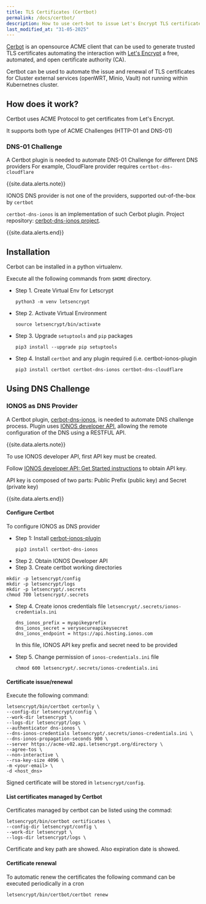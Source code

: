 ```yaml
---
title: TLS Certificates (Certbot)
permalink: /docs/certbot/
description: How to use cert-bot to issue Let's Encrypt TLS certificates
last_modified_at: "31-05-2025"
---
```


[Cerbot](https://certbot.eff.org/) is an opensource ACME client that can be used to generate trusted TLS certificates automating the interaction with [Let's Encrypt](https://letsencrypt.org/) a free, automated, and open certificate authority (CA).

Certbot can be used to automate the issue and renewal of TLS certificates for Cluster external services (openWRT, Minio, Vault) not running within Kubernetnes cluster.

## How does it work?
Certbot uses ACME Protocol to get certificates from Let's Encrypt.

It supports both type of ACME Challenges (HTTP-01 and DNS-01)


### DNS-01 Challenge

A Certbot plugin is needed to automate DNS-01 Challenge for different DNS providers
For example,  CloudFlare provider requires `certbot-dns-cloudflare`

{{site.data.alerts.note}}

IONOS DNS provider is not one of the providers, supported out-of-the-box by `certbot`

`certbot-dns-ionos` is an implementation of such Cerbot plugin. Project repository: [cerbot-dns-ionos project](https://github.com/helgeerbe/certbot-dns-ionos).

{{site.data.alerts.end}}



## Installation

Cerbot can be installed in a python virtualenv.

Execute all the following commands from `$HOME` directory.

-   Step 1. Create Virtual Env for Letscrypt

    ```shell
    python3 -m venv letsencrypt
    ```

-   Step 2. Activate Virtual Environment

    ```shell
    source letsencrypt/bin/activate
    ```

-   Step 3. Upgrade `setuptools` and `pip` packages

    ```shell
    pip3 install --upgrade pip setuptools
    ```

-   Step 4. Install `certbot` and any plugin required (i.e. certbot-ionos-plugin

    ```shell
    pip3 install certbot certbot-dns-ionos certbot-dns-cloudflare
    ```

## Using DNS Challenge

### IONOS as DNS Provider

A Certbot plugin, [cerbot-dns-ionos](https://github.com/helgeerbe/certbot-dns-ionos), is needed to automate DNS challenge process. Plugin uses [IONOS developer API](https://developer.hosting.ionos.es/), allowing the remote configuration of the DNS using a RESTFUL API.

{{site.data.alerts.note}}

To use IONOS developer API, first API key must be created.

Follow [IONOS developer API: Get Started instructions](https://developer.hosting.ionos.es/docs/getstarted) to obtain API key.

API key is composed of two parts:  Public Prefix (public key) and Secret (private key)

{{site.data.alerts.end}}

#### Configure Certbot

To configure IONOS as DNS provider

-  Step 1: Install [cerbot-ionos-plugin](https://github.com/helgeerbe/certbot-dns-ionos)
   ```shell
   pip3 install certbot-dns-ionos
   ```
-   Step 2. Obtain IONOS Developer API
-   Step 3. Create certbot working directories

   ```shell
   mkdir -p letsencrypt/config
   mkdir -p letsencrypt/logs
   mkdir -p letsencrypt/.secrets
   chmod 700 letsencrypt/.secrets
   ```

-   Step 4. Create ionos credentials file `letsencrypt/.secrets/ionos-credentials.ini`

    ```
    dns_ionos_prefix = myapikeyprefix
    dns_ionos_secret = verysecureapikeysecret
    dns_ionos_endpoint = https://api.hosting.ionos.com
    ```
  
    In this file, IONOS API key prefix and secret need to be provided

-   Step 5. Change permission of `ionos-credentials.ini` file

    ```shell
    chmod 600 letsencrypt/.secrets/ionos-credentials.ini
    ```

#### Certificate issue/renewal

Execute the following command:

  ```shell
  letsencrypt/bin/certbot certonly \
  --config-dir letsencrypt/config \
  --work-dir letsencrypt \
  --logs-dir letsencrypt/logs \
  --authenticator dns-ionos \
  --dns-ionos-credentials letsencrypt/.secrets/ionos-credentials.ini \
  --dns-ionos-propagation-seconds 900 \
  --server https://acme-v02.api.letsencrypt.org/directory \
  --agree-tos \
  --non-interactive \
  --rsa-key-size 4096 \
  -m <your-email> \
  -d <host_dns>
  ```
  
  Signed certificate will be stored in `letsencrypt/config`.

#### List certificates managed by Certbot

  Certificates managed by certbot can be listed using the commad:

  ```shell
  letsencrypt/bin/certbot certificates \
  --config-dir letsencrypt/config \
  --work-dir letsencrypt \
  --logs-dir letsencrypt/logs \
  ```

  Certificate and key path are showed. Also expiration date is showed.

#### Certificate renewal

  To automatic renew the certificates the following command can be executed periodically in a cron

  ```shell
  letsencrypt/bin/certbot/certbot renew
  ```
